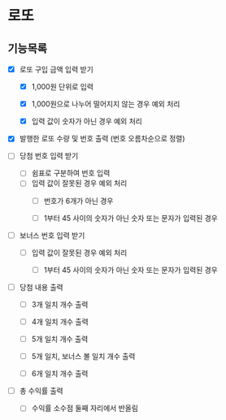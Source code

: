 # 로또

## 기능목록

- [X] 로또 구입 금액 입력 받기
  - [X] 1,000원 단위로 입력
  - [X] 1,000원으로 나누어 떨어지지 않는 경우 예외 처리
  - [X] 입력 값이 숫자가 아닌 경우 예외 처리


- [X] 발행한 로또 수량 및 번호 출력 (번호 오름차순으로 정렬) 


- [ ] 당첨 번호 입력 받기
  - [ ] 쉼표로 구분하여 번호 입력
  - [ ] 입력 값이 잘못된 경우 예외 처리
    - [ ] 번호가 6개가 아닌 경우
    - [ ] 1부터 45 사이의 숫자가 아닌 숫자 또는 문자가 입력된 경우


- [ ] 보너스 번호 입력 받기
  - [ ] 입력 값이 잘못된 경우 예외 처리
    - [ ] 1부터 45 사이의 숫자가 아닌 숫자 또는 문자가 입력된 경우


- [ ] 당첨 내용 출력
  - [ ] 3개 일치 개수 출력
  - [ ] 4개 일치 개수 출력
  - [ ] 5개 일치 개수 출력
  - [ ] 5개 일치, 보너스 볼 일치 개수 출력
  - [ ] 6개 일치 개수 출력


- [ ] 총 수익률 출력
  - [ ] 수익률 소수점 둘째 자리에서 반올림 